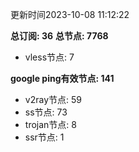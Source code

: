 更新时间2023-10-08 11:12:22

**总订阅: 36**
**总节点: 7768**
- vless节点: 7

**google ping有效节点: 141**
- v2ray节点: 59
- ss节点: 73
- trojan节点: 8
- ssr节点: 1
